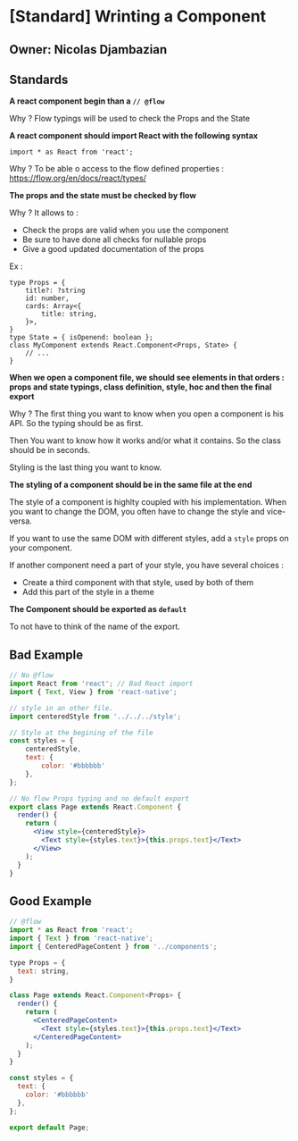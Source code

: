 # [Standard] Wrinting a Component

## Owner: Nicolas Djambazian


## Standards


**A react component begin than a `// @flow`**

Why ? Flow typings will be used to check the Props and the State



**A react component should import React with the following syntax**
```
import * as React from 'react';
```
Why ? To be able o access to the flow defined properties : https://flow.org/en/docs/react/types/


**The props and the state must be checked by flow**

Why ? It allows to :

 - Check the props are valid when you use the component
 - Be sure to have done all checks for nullable props
 - Give a good updated documentation of the props


Ex :
```
type Props = {
    title?: ?string
    id: number,
    cards: Array<{
        title: string,
    }>,
}
type State = { isOpenend: boolean };
class MyComponent extends React.Component<Props, State> {
    // ...
}
```

**When we open a component file, we should see elements in that orders : props and state typings, class definition, style, hoc and then the final export**

Why ? The first thing you want to know when you open a component is his API. So the typing should be as first.

Then You want to know how it works and/or what it contains. So the class should be in seconds.

Styling is the last thing you want to know.


**The styling of a component should be in the same file at the end**

The style of a component is highlty coupled with his implementation. When you want to change the DOM, you often have to change the style and vice-versa.

If you want to use the same DOM with different styles, add a `style` props on your component.

If another component need a part of your style, you have several choices :
 - Create a third component with that style, used by both of them
 - Add this part of the style in a theme


**The Component should be exported as `default`**

To not have to think of the name of the export.

## Bad Example


```jsx
// No @flow
import React from 'react'; // Bad React import
import { Text, View } from 'react-native';

// style in an other file.
import centeredStyle from '../../../style';

// Style at the begining of the file
const styles = {
    centeredStyle,
    text: {
        color: '#bbbbbb'
    },
};

// No flow Props typing and no default export
export class Page extends React.Component {
  render() {
    return (
      <View style={centeredStyle}>
        <Text style={styles.text}>{this.props.text}</Text>
      </View>
    );
  }
}

```


## Good Example
```jsx
// @flow
import * as React from 'react';
import { Text } from 'react-native';
import { CenteredPageContent } from '../components';

type Props = {
  text: string,
}

class Page extends React.Component<Props> {
  render() {
    return (
      <CenteredPageContent>
        <Text style={styles.text}>{this.props.text}</Text>
      </CenteredPageContent>
    );
  }
}

const styles = {
  text: {
    color: '#bbbbbb'
  },
};

export default Page;
```

